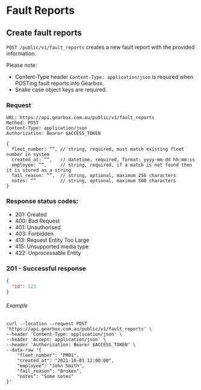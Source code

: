 # Fault Reports

## Create fault reports

`POST /public/v1/fault_reports` creates a new fault report with the provided information.

Please note:

- Content-Type header `Content-Type: application/json` is required when POSTing fault reports into Gearbox.
- Snake case object keys are required.

### Request

```
URL: https://api.gearbox.com.au/public/v1/fault_reports
Method: POST
Content-Type: application/json
Authorization: Bearer $ACCESS_TOKEN

{
  fleet_number: “”, // string, required, must match existing fleet number in system
  created_at: “”,   // datetime, required, format: yyyy-mm-dd hh:mm:ss
  employee: “”,     // string, required, if a match is not found then it is stored as a string
  fail_reason: “”,  // string, optional, maximum 256 characters
  notes: “”         // string, optional, maximum 500 characters
}
```

### Response status codes:

- 201: Created
- 400: Bad Request
- 401: Unauthorised
- 403: Forbidden
- 413: Request Entity Too Large
- 415: Unsupported media type
- 422: Unprocessable Entity

### 201 - Successful response

```JSON
{
  "id": 123
}
```

###### Example

```
curl --location --request POST 'https://api.gearbox.com.au/public/v1/fault_reports' \
--header 'Content-Type: application/json' \
--header 'Accept: application/json' \
--header 'Authorization: Bearer $ACCESS_TOKEN' \
--data-raw '{
	"fleet_number": "PM01",
	"created_at": "2021-10-01 12:00:00",
	"employee": "John Smith",
	"fail_reason": "Broken",
	"notes": "Some notes"
}'
```
